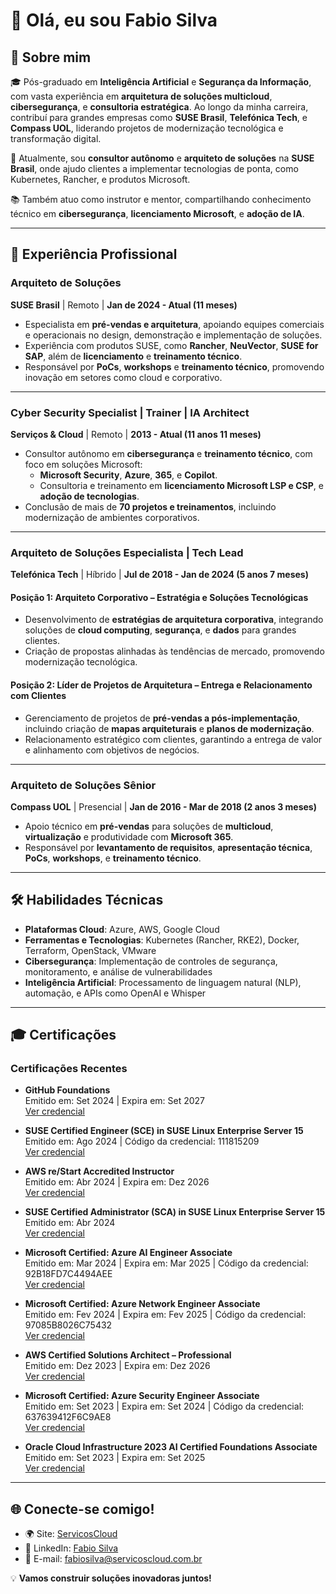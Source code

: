 # 👋 Olá, eu sou Fabio Silva

## 🌟 Sobre mim

🎓 Pós-graduado em **Inteligência Artificial** e **Segurança da Informação**, com vasta experiência em **arquitetura de soluções multicloud**, **cibersegurança**, e **consultoria estratégica**. Ao longo da minha carreira, contribuí para grandes empresas como **SUSE Brasil**, **Telefónica Tech**, e **Compass UOL**, liderando projetos de modernização tecnológica e transformação digital.

💼 Atualmente, sou **consultor autônomo** e **arquiteto de soluções** na **SUSE Brasil**, onde ajudo clientes a implementar tecnologias de ponta, como Kubernetes, Rancher, e produtos Microsoft.

📚 Também atuo como instrutor e mentor, compartilhando conhecimento técnico em **cibersegurança**, **licenciamento Microsoft**, e **adoção de IA**.

---

## 🚀 Experiência Profissional

### **Arquiteto de Soluções**  
**SUSE Brasil** | Remoto | **Jan de 2024 - Atual (11 meses)**  
- Especialista em **pré-vendas e arquitetura**, apoiando equipes comerciais e operacionais no design, demonstração e implementação de soluções.  
- Experiência com produtos SUSE, como **Rancher**, **NeuVector**, **SUSE for SAP**, além de **licenciamento** e **treinamento técnico**.  
- Responsável por **PoCs**, **workshops** e **treinamento técnico**, promovendo inovação em setores como cloud e corporativo.  

---

### **Cyber Security Specialist | Trainer | IA Architect**  
**Serviços & Cloud** | Remoto | **2013 - Atual (11 anos 11 meses)**  
- Consultor autônomo em **cibersegurança** e **treinamento técnico**, com foco em soluções Microsoft:  
  - **Microsoft Security**, **Azure**, **365**, e **Copilot**.  
  - Consultoria e treinamento em **licenciamento Microsoft LSP e CSP**, e **adoção de tecnologias**.  
- Conclusão de mais de **70 projetos e treinamentos**, incluindo modernização de ambientes corporativos.

---

### **Arquiteto de Soluções Especialista | Tech Lead**  
**Telefónica Tech** | Híbrido | **Jul de 2018 - Jan de 2024 (5 anos 7 meses)**  

#### **Posição 1: Arquiteto Corporativo – Estratégia e Soluções Tecnológicas**  
- Desenvolvimento de **estratégias de arquitetura corporativa**, integrando soluções de **cloud computing**, **segurança**, e **dados** para grandes clientes.  
- Criação de propostas alinhadas às tendências de mercado, promovendo modernização tecnológica.  

#### **Posição 2: Líder de Projetos de Arquitetura – Entrega e Relacionamento com Clientes**  
- Gerenciamento de projetos de **pré-vendas a pós-implementação**, incluindo criação de **mapas arquiteturais** e **planos de modernização**.  
- Relacionamento estratégico com clientes, garantindo a entrega de valor e alinhamento com objetivos de negócios.  

---

### **Arquiteto de Soluções Sênior**  
**Compass UOL** | Presencial | **Jan de 2016 - Mar de 2018 (2 anos 3 meses)**  
- Apoio técnico em **pré-vendas** para soluções de **multicloud**, **virtualização** e produtividade com **Microsoft 365**.  
- Responsável por **levantamento de requisitos**, **apresentação técnica**, **PoCs**, **workshops**, e **treinamento técnico**.  

---

## 🛠️ Habilidades Técnicas

- **Plataformas Cloud**: Azure, AWS, Google Cloud  
- **Ferramentas e Tecnologias**: Kubernetes (Rancher, RKE2), Docker, Terraform, OpenStack, VMware  
- **Cibersegurança**: Implementação de controles de segurança, monitoramento, e análise de vulnerabilidades  
- **Inteligência Artificial**: Processamento de linguagem natural (NLP), automação, e APIs como OpenAI e Whisper  

---

## 🎓 Certificações

### **Certificações Recentes**
- **GitHub Foundations**  
  Emitido em: Set 2024 | Expira em: Set 2027  
  [Ver credencial](#)
  
- **SUSE Certified Engineer (SCE) in SUSE Linux Enterprise Server 15**  
  Emitido em: Ago 2024 | Código da credencial: 111815209  
  [Ver credencial](#)
  
- **AWS re/Start Accredited Instructor**  
  Emitido em: Abr 2024 | Expira em: Dez 2026  
  [Ver credencial](#)

- **SUSE Certified Administrator (SCA) in SUSE Linux Enterprise Server 15**  
  Emitido em: Abr 2024  
  [Ver credencial](#)

- **Microsoft Certified: Azure AI Engineer Associate**  
  Emitido em: Mar 2024 | Expira em: Mar 2025 | Código da credencial: 92B18FD7C4494AEE  
  [Ver credencial](#)

- **Microsoft Certified: Azure Network Engineer Associate**  
  Emitido em: Fev 2024 | Expira em: Fev 2025 | Código da credencial: 97085B8026C75432  
  [Ver credencial](#)

- **AWS Certified Solutions Architect – Professional**  
  Emitido em: Dez 2023 | Expira em: Dez 2026  
  [Ver credencial](#)

- **Microsoft Certified: Azure Security Engineer Associate**  
  Emitido em: Set 2023 | Expira em: Set 2024 | Código da credencial: 637639412F6C9AE8  
  [Ver credencial](#)

- **Oracle Cloud Infrastructure 2023 AI Certified Foundations Associate**  
  Emitido em: Set 2023 | Expira em: Set 2025  
  [Ver credencial](#)

---

## 🌐 Conecte-se comigo!

- 🌍 Site: [ServicosCloud](https://www.servicoscloud.com.br)  
- 💼 LinkedIn: [Fabio Silva](https://www.linkedin.com/in/fabiosilva)  
- 📧 E-mail: [fabiosilva@servicoscloud.com.br](mailto:fabiosilva@servicoscloud.com.br)  

💡 **Vamos construir soluções inovadoras juntos!**
